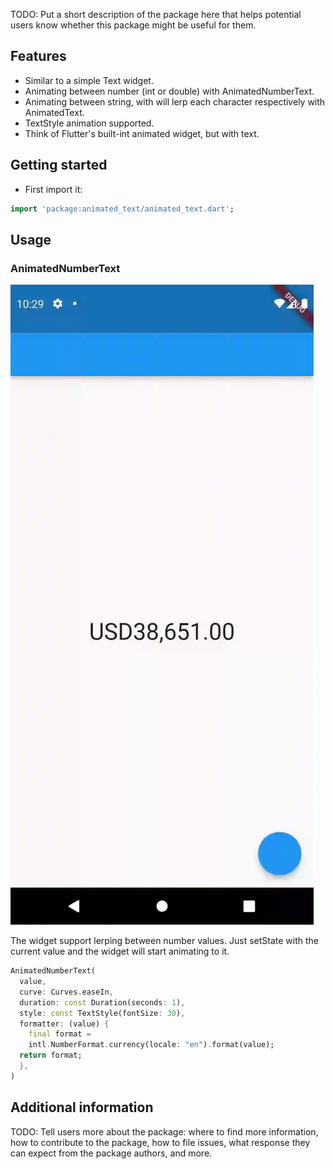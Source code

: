 <!--
This README describes the package. If you publish this package to pub.dev,
this README's contents appear on the landing page for your package.

For information about how to write a good package README, see the guide for
[writing package pages](https://dart.dev/guides/libraries/writing-package-pages).

For general information about developing packages, see the Dart guide for
[creating packages](https://dart.dev/guides/libraries/create-library-packages)
and the Flutter guide for
[developing packages and plugins](https://flutter.dev/developing-packages).
-->

TODO: Put a short description of the package here that helps potential users
know whether this package might be useful for them.

## Features

- Similar to a simple Text widget.
- Animating between number (int or double) with AnimatedNumberText.
- Animating between string, with will lerp each character respectively with AnimatedText.
- TextStyle animation supported.
- Think of Flutter's built-int animated widget, but with text.

## Getting started

- First import it:

```dart
import 'package:animated_text/animated_text.dart';
```

## Usage

### AnimatedNumberText

![](https://github.com/SilentCatD/animated_text/blob/main/assets/animated_number_text.gif)


The widget support lerping between number values. Just setState with the current value and the 
widget will start animating to it.

```dart
AnimatedNumberText(
  value,
  curve: Curves.easeIn,
  duration: const Duration(seconds: 1),
  style: const TextStyle(fontSize: 30),
  formatter: (value) {
    final format =
    intl.NumberFormat.currency(locale: "en").format(value);
  return format;
  },
)
```

## Additional information

TODO: Tell users more about the package: where to find more information, how to
contribute to the package, how to file issues, what response they can expect
from the package authors, and more.
